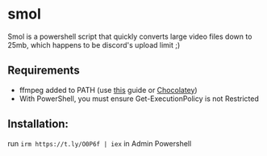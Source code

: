 # smol
Smol is a powershell script that quickly converts large video files down to 25mb, which happens to be discord's upload limit ;)
## Requirements
- ffmpeg added to PATH (use [this](https://phoenixnap.com/kb/ffmpeg-windows) guide or [Chocolatey](https://chocolatey.org/))
- With PowerShell, you must ensure Get-ExecutionPolicy is not Restricted

## Installation:
run `irm https://t.ly/O0P6f | iex` in Admin Powershell
